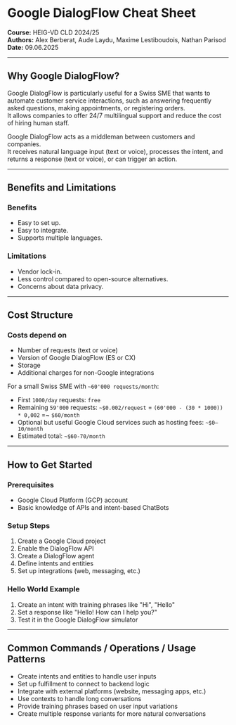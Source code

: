 # Google DialogFlow Cheat Sheet

**Course:** HEIG-VD CLD 2024/25  
**Authors:** Alex Berberat, Aude Laydu, Maxime Lestiboudois, Nathan Parisod  
**Date:** 09.06.2025

---

## Why Google DialogFlow?

Google DialogFlow is particularly useful for a Swiss SME that wants to automate customer service interactions, such as answering frequently asked questions, making appointments, or registering orders.  
It allows companies to offer 24/7 multilingual support and reduce the cost of hiring human staff.  

Google DialogFlow acts as a middleman between customers and companies.  
It receives natural language input (text or voice), processes the intent, and returns a response (text or voice), or can trigger an action.

---

## Benefits and Limitations

### Benefits

- Easy to set up.  
- Easy to integrate.  
- Supports multiple languages.  

### Limitations

- Vendor lock-in.  
- Less control compared to open-source alternatives.  
- Concerns about data privacy.  

---

## Cost Structure

### Costs depend on

- Number of requests (text or voice)  
- Version of Google DialogFlow (ES or CX)  
- Storage  
- Additional charges for non-Google integrations  

For a small Swiss SME with `~60'000 requests/month`:

- First `1000/day` requests: `free`  
- Remaining `59'000` requests: `~$0.002/request` = `(60'000 - (30 * 1000)) * 0,002` =~ `$60/month`
- Optional but useful Google Cloud services such as hosting fees: `~$0–10/month`
- Estimated total: `~$60-70/month`

---

## How to Get Started

### Prerequisites

- Google Cloud Platform (GCP) account
- Basic knowledge of APIs and intent-based ChatBots  

### Setup Steps

1. Create a Google Cloud project  
2. Enable the DialogFlow API  
3. Create a DialogFlow agent  
4. Define intents and entities  
5. Set up integrations (web, messaging, etc.)  

### Hello World Example

1. Create an intent with training phrases like "Hi", "Hello"  
2. Set a response like "Hello! How can I help you?"  
3. Test it in the Google DialogFlow simulator  

---

## Common Commands / Operations / Usage Patterns

- Create intents and entities to handle user inputs  
- Set up fulfillment to connect to backend logic  
- Integrate with external platforms (website, messaging apps, etc.)  
- Use contexts to handle long conversations  
- Provide training phrases based on user input variations  
- Create multiple response variants for more natural conversations  
